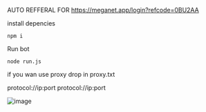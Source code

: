 AUTO REFFERAL FOR https://meganet.app/login?refcode=0BU2AA

install depencies

    npm i
Run bot 

    node run.js

if you wan use proxy drop in proxy.txt 

protocol://ip:port
protocol://ip:port

![image](https://github.com/user-attachments/assets/38bf8b20-b4ca-46b4-8866-ab6cb6973687)


